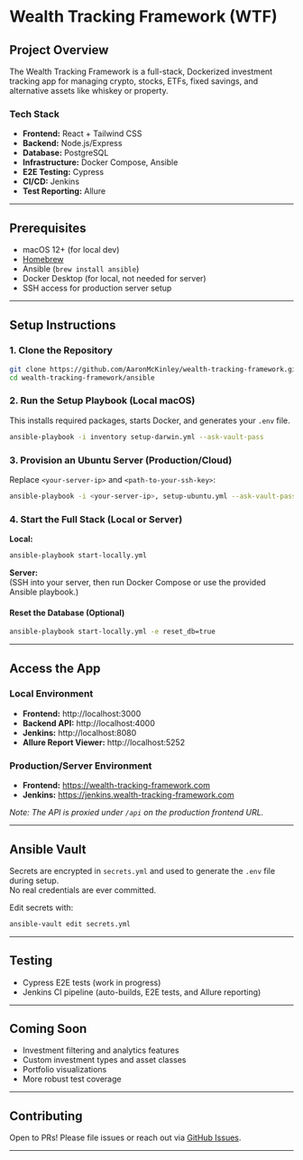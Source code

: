 # Wealth Tracking Framework (WTF)

## Project Overview

The Wealth Tracking Framework is a full-stack, Dockerized investment tracking app for managing crypto, stocks, ETFs, fixed savings, and alternative assets like whiskey or property.

### Tech Stack

- **Frontend:** React + Tailwind CSS
- **Backend:** Node.js/Express
- **Database:** PostgreSQL
- **Infrastructure:** Docker Compose, Ansible
- **E2E Testing:** Cypress
- **CI/CD:** Jenkins
- **Test Reporting:** Allure

---

## Prerequisites

- macOS 12+ (for local dev)
- [Homebrew](https://brew.sh/)
- Ansible (`brew install ansible`)
- Docker Desktop (for local, not needed for server)
- SSH access for production server setup

---

## Setup Instructions

### 1. Clone the Repository

```bash
git clone https://github.com/AaronMcKinley/wealth-tracking-framework.git
cd wealth-tracking-framework/ansible
```

### 2. Run the Setup Playbook (Local macOS)

This installs required packages, starts Docker, and generates your `.env` file.

```bash
ansible-playbook -i inventory setup-darwin.yml --ask-vault-pass
```

### 3. Provision an Ubuntu Server (Production/Cloud)

Replace `<your-server-ip>` and `<path-to-your-ssh-key>`:

```bash
ansible-playbook -i <your-server-ip>, setup-ubuntu.yml --ask-vault-pass --ask-become-pass -u root --private-key <path-to-your-ssh-key>
```

### 4. Start the Full Stack (Local or Server)

**Local:**
```bash
ansible-playbook start-locally.yml
```
**Server:**  
(SSH into your server, then run Docker Compose or use the provided Ansible playbook.)

#### Reset the Database (Optional)

```bash
ansible-playbook start-locally.yml -e reset_db=true
```

---

## Access the App

### **Local Environment**

- **Frontend:** http://localhost:3000
- **Backend API:** http://localhost:4000
- **Jenkins:** http://localhost:8080
- **Allure Report Viewer:** http://localhost:5252

### **Production/Server Environment**

- **Frontend:** https://wealth-tracking-framework.com
- **Jenkins:** https://jenkins.wealth-tracking-framework.com

*Note: The API is proxied under `/api` on the production frontend URL.*

---

## Ansible Vault

Secrets are encrypted in `secrets.yml` and used to generate the `.env` file during setup.  
No real credentials are ever committed.

Edit secrets with:

```bash
ansible-vault edit secrets.yml
```

---

## Testing

- Cypress E2E tests (work in progress)
- Jenkins CI pipeline (auto-builds, E2E tests, and Allure reporting)

---

## Coming Soon

- Investment filtering and analytics features
- Custom investment types and asset classes
- Portfolio visualizations
- More robust test coverage

---

## Contributing

Open to PRs! Please file issues or reach out via [GitHub Issues](https://github.com/AaronMcKinley/wealth-tracking-framework/issues).

---

